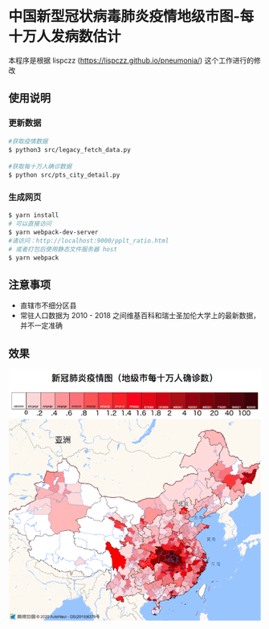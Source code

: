 # 中国新型冠状病毒肺炎疫情地级市图-每十万人发病数估计

本程序是根据 lispczz (https://lispczz.github.io/pneumonia/) 这个工作进行的修改

## 使用说明

### 更新数据
```bash
#获取疫情数据
$ python3 src/legacy_fetch_data.py

#获取每十万人确诊数据
$ python src/pts_city_detail.py
```

### 生成网页 
```bash
$ yarn install
# 可以直接访问
$ yarn webpack-dev-server
#请访问：http://localhost:9000/pplt_ratio.html
# 或者打包后使用静态文件服务器 host
$ yarn webpack
```


## 注意事项
* 直辖市不细分区县
* 常驻人口数据为 2010 - 2018 之间维基百科和瑞士圣加伦大学上的最新数据，并不一定准确

## 效果

![效果图](pplt_ratio_demo.png)

